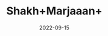 ---
title: 'Shakh+Marjaaan+'
date: '2022-09-15' 
metatag: '' 
inventory: '0' 
draft: false 
# meta description 
shortDescripton: ''
description: 'stone'
longdescription: ''
featured: True
# product Price
price: '200.0'
# Product Short Description
shortDescription: ''
productID: 'AA6E70AB-9924-ED11-9968-005056B3A416'
type: 'products'
category: 'stone' 
thumnailproduct: 'https://aminsaddiquidawakhana.eralive.net/images/products/AA6E70AB-9924-ED11-9968-005056B3A4161.png' 
images:
  - image: 'images/products/AA6E70AB-9924-ED11-9968-005056B3A4161.png'  
Variants:
---
